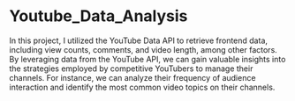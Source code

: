# Youtube_Data_Analysis
In this project, I utilized the YouTube Data API to retrieve frontend data, including view counts, comments, and video length, among other factors. 
By leveraging data from the YouTube API, we can gain valuable insights into the strategies employed by competitive YouTubers to manage their channels. 
For instance, we can analyze their frequency of audience interaction and identify the most common video topics on their channels.
